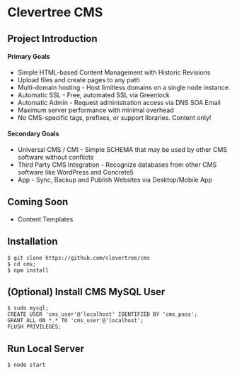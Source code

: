 # Clevertree CMS


## Project Introduction



#### Primary Goals

* Simple HTML-based Content Management with Historic Revisions
* Upload files and create pages to any path
* Multi-domain hosting - Host limitless domains on a single node instance. 
* Automatic SSL - Free, automated SSL via Greenlock
* Automatic Admin - Request administration access via DNS SOA Email
* Maximum server performance with minimal overhead
* No CMS-specific tags, prefixes, or support libraries. Content only!
#### Secondary Goals

* Universal CMS / CMI - Simple SCHEMA that may be used by other CMS software without conflicts
* Third Party CMS Integration - Recognize databases from other CMS software like WordPress and Concrete5
* App - Sync, Backup and Publish Websites via Desktop/Mobile App

## Coming Soon
* Content Templates


## Installation

```
$ git clone https://github.com/clevertree/cms
$ cd cms;
$ npm install
```
## (Optional) Install CMS MySQL User

```
$ sudo mysql;
CREATE USER 'cms_user'@'localhost' IDENTIFIED BY 'cms_pass';
GRANT ALL ON *.* TO 'cms_user'@'localhost';
FLUSH PRIVILEGES;
```

## Run Local Server

```
$ node start
```
